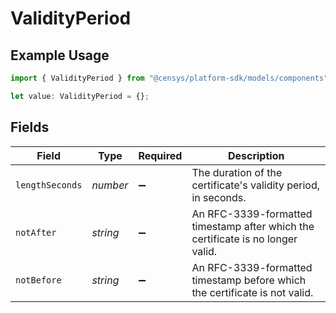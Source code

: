 # ValidityPeriod

## Example Usage

```typescript
import { ValidityPeriod } from "@censys/platform-sdk/models/components";

let value: ValidityPeriod = {};
```

## Fields

| Field                                                                           | Type                                                                            | Required                                                                        | Description                                                                     |
| ------------------------------------------------------------------------------- | ------------------------------------------------------------------------------- | ------------------------------------------------------------------------------- | ------------------------------------------------------------------------------- |
| `lengthSeconds`                                                                 | *number*                                                                        | :heavy_minus_sign:                                                              | The duration of the certificate's validity period, in seconds.                  |
| `notAfter`                                                                      | *string*                                                                        | :heavy_minus_sign:                                                              | An RFC-3339-formatted timestamp after which the certificate is no longer valid. |
| `notBefore`                                                                     | *string*                                                                        | :heavy_minus_sign:                                                              | An RFC-3339-formatted timestamp before which the certificate is not valid.      |